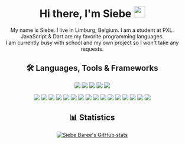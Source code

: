 <div align="center">

  <h1>Hi there, I'm Siebe <img src="https://media.tenor.com/nebZyl8oN7IAAAAi/wave-hello.gif" width="30"></h1>

  My name is Siebe. I live in Limburg, Belgium. I am a student at PXL. </br>
  JavaScript & Dart are my favorite programming languages.</br>
  I am currently busy with school and my own project so I won't take any requests. </br>

  ## 🛠 Languages, Tools & Frameworks

  ![](https://img.shields.io/badge/html5-%23E34F26.svg?style=for-the-badge&logo=html5&logoColor=white) ![](https://img.shields.io/badge/css3-%23274DE3.svg?style=for-the-badge&logo=css3&logoColor=white) ![](https://img.shields.io/badge/javascript-%23323330.svg?style=for-the-badge&logo=javascript&logoColor=%23F7DF1E) ![](https://img.shields.io/badge/dart-%232FB7F6.svg?style=for-the-badge&logo=dart) ![](https://img.shields.io/badge/python-%23F2C83F.svg?style=for-the-badge&logo=python)

  ![](https://img.shields.io/badge/vs_code-%230165A9.svg?style=for-the-badge&logo=visual-studio-code&logoColor=white) ![](https://img.shields.io/badge/node.js-%2343853D.svg?style=for-the-badge&logo=node.js&logoColor=white) ![](https://img.shields.io/badge/react-%23222222.svg?style=for-the-badge&logo=react&logoColor=%2361DAFB) ![](https://img.shields.io/badge/vite-%239464FF.svg?style=for-the-badge&logo=vite&logoColor=%2361DAFB) ![](https://img.shields.io/badge/express-%23404d59.svg?style=for-the-badge&logo=express&logoColor=%2361DAFB) ![](https://img.shields.io/badge/discord.js-%232C3454.svg?style=for-the-badge&logo=Discord&logoColor=Blue) ![](https://img.shields.io/badge/flutter-%236685E5.svg?style=for-the-badge&logo=flutter&logoColor=white) ![](https://img.shields.io/badge/stripe-%235D56F3.svg?style=for-the-badge&logo=stripe&logoColor=white) ![](https://img.shields.io/badge/bootstrap-%23563D7C.svg?style=for-the-badge&logo=bootstrap&logoColor=white) ![](https://img.shields.io/badge/MongoDB-%234ea94b.svg?style=for-the-badge&logo=mongodb&logoColor=white) ![](https://img.shields.io/badge/mysql-%2300f.svg?style=for-the-badge&logo=mysql&logoColor=white) ![](https://img.shields.io/badge/FireBase-%23FFCC35.svg?style=for-the-badge&logo=firebase&logoColor=white) ![](https://img.shields.io/badge/git-%23F05033.svg?style=for-the-badge&logo=git&logoColor=white) ![](https://img.shields.io/badge/nginx-%23009639.svg?style=for-the-badge&logo=nginx&logoColor=white) ![](https://img.shields.io/badge/macos-1C8CF5?style=for-the-badge&logo=macos&logoColor=white) ![](https://img.shields.io/badge/Ubuntu-E95420?style=for-the-badge&logo=ubuntu&logoColor=white)


  ## 📊 Statistics
  [![Siebe Baree's GitHub stats](http://github-readme-streak-stats.herokuapp.com?user=SiebeBaree&theme=react&hide_border=true)](https://git.io/streak-stats)
  
</div>

